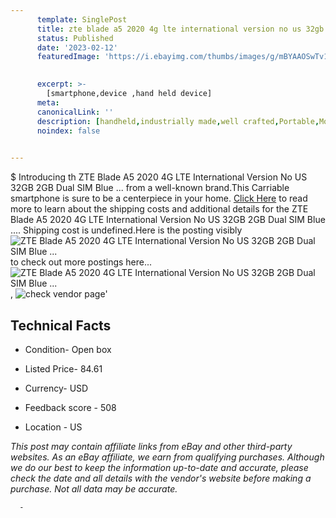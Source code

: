 ```yaml
---
      template: SinglePost
      title: zte blade a5 2020 4g lte international version no us 32gb 2gb dual sim blue 
      status: Published
      date: '2023-02-12'
      featuredImage: 'https://i.ebayimg.com/thumbs/images/g/mBYAAOSwTv1j6K0U/s-l225.jpg'
       

      excerpt: >-
        [smartphone,device ,hand held device]
      meta:
      canonicalLink: ''
      description: [handheld,industrially made,well crafted,Portable,Mobile,Compact,Convenient,Lightweight,Maneuverable,Man-portable,Miniature,Carriable,Hand-held,Light,Holdable,Transportable,Mobile device,Pocket-sized,On-the-go,Wireless,Cordless,Compact size,Convenient size, smartphone,device ,hand held device]
      noindex: false
      

---
```

$
      Introducing th ZTE Blade A5 2020 4G LTE International Version No US  32GB 2GB Dual SIM Blue ... from a well-known brand.This Carriable smartphone is sure to be a centerpiece in your home. [Click Here](https://www.ebay.com/itm/225416945333?hash=item347be59eb5%3Ag%3AmBYAAOSwTv1j6K0U&mkevt=1&mkcid=1&mkrid=711-53200-19255-0&campid=%253CePNCampaignId%253E&customid=%253CreferenceId%253E&toolid=10049) to read more to learn about the shipping costs and additional details for the ZTE Blade A5 2020 4G LTE International Version No US  32GB 2GB Dual SIM Blue .... Shipping cost is undefined.Here is the posting visibly ![ZTE Blade A5 2020 4G LTE International Version No US  32GB 2GB Dual SIM Blue ...](https://i.ebayimg.com/thumbs/images/g/mBYAAOSwTv1j6K0U/s-l225.jpg) to check out more postings here... ![ZTE Blade A5 2020 4G LTE International Version No US  32GB 2GB Dual SIM Blue ...](https://i.ebayimg.com/images/g/mBYAAOSwTv1j6K0U/s-l500.jpg), ![check vendor page](https://origin-galleryplus.ebayimg.com/ws/web/225416945333_2_0_1/225x225.jpg,https://origin-galleryplus.ebayimg.com/ws/web/225416945333_3_0_1/225x225.jpg,https://origin-galleryplus.ebayimg.com/ws/web/225416945333_4_0_1/225x225.jpg)'

      

 ## Technical Facts 



     
      

 - Condition- Open box 


      

 - Listed Price- 84.61 


      

 - Currency- USD 


      

 - Feedback score - 508 


      

 - Location - US 


      
      

 *_This post may contain affiliate links from eBay and other third-party websites. As an eBay affiliate, we earn from qualifying purchases. Although we do our best to keep the information up-to-date and accurate, please check the date and all details with the vendor's website before making a purchase. Not all data may be accurate._*




      -
